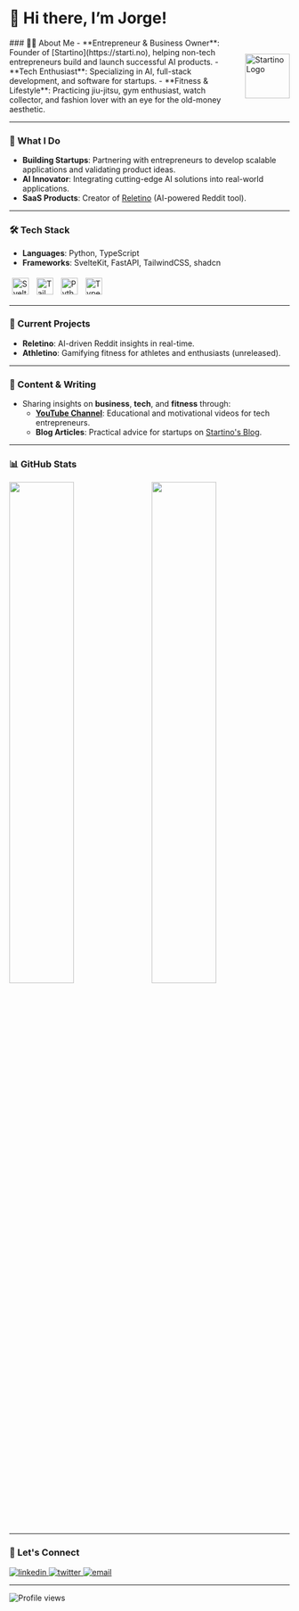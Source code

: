 # 👋 Hi there, I’m Jorge!

<div align="left">
  <div style="display: flex; align-items: center;">
    <div>
      ### 🧑‍💻 About Me  
      - **Entrepreneur & Business Owner**: Founder of [Startino](https://starti.no), helping non-tech entrepreneurs build and launch successful AI products.  
      - **Tech Enthusiast**: Specializing in AI, full-stack development, and software for startups.  
      - **Fitness & Lifestyle**: Practicing jiu-jitsu, gym enthusiast, watch collector, and fashion lover with an eye for the old-money aesthetic.  
    </div>
    <img src="https://starti.no/favicon.png" alt="Startino Logo" height="80" style="margin-left: 20px;" />
  </div>
</div>

---

### 🔧 What I Do
- **Building Startups**: Partnering with entrepreneurs to develop scalable applications and validating product ideas.  
- **AI Innovator**: Integrating cutting-edge AI solutions into real-world applications.  
- **SaaS Products**: Creator of [Reletino](https://releti.no) (AI-powered Reddit tool).  

---

### 🛠 Tech Stack
- **Languages**: Python, TypeScript
- **Frameworks**: SvelteKit, FastAPI, TailwindCSS, shadcn

<div align="left">
<a href="https://svelte.dev/" target="_blank"><img style="margin: 5px" src="https://upload.wikimedia.org/wikipedia/commons/1/1b/Svelte_Logo.svg" alt="Svelte" height="30" /></a>
<a href="https://tailwindcss.com/" target="_blank"><img style="margin: 5px" src="https://upload.wikimedia.org/wikipedia/commons/d/d5/Tailwind_CSS_Logo.svg" alt="TailwindCSS" height="30" /></a>
<a href="https://www.python.org/" target="_blank"><img style="margin: 5px" src="https://profilinator.rishav.dev/skills-assets/python-original.svg" alt="Python" height="30" /></a>
<a href="https://www.typescriptlang.org/" target="_blank"><img style="margin: 5px" src="https://profilinator.rishav.dev/skills-assets/typescript-original.svg" alt="TypeScript" height="30" /></a>
</div>

---

### 🌟 Current Projects
- **Reletino**: AI-driven Reddit insights in real-time.  
- **Athletino**: Gamifying fitness for athletes and enthusiasts (unreleased).  

---

### 📝 Content & Writing
- Sharing insights on **business**, **tech**, and **fitness** through:  
  - **[YouTube Channel](#)**: Educational and motivational videos for tech entrepreneurs.  
  - **Blog Articles**: Practical advice for startups on [Startino's Blog](https://starti.no/blog).  

---

### 📊 GitHub Stats
<div align="left">
<img src="https://github-readme-stats.vercel.app/api?username=antopiahk&show_icons=true&count_private=true&hide_border=true" style="width: 48%; margin-right: 2%;" />
<img src="https://github-readme-stats.vercel.app/api/top-langs/?username=antopiahk&hide_border=true&layout=compact" style="width: 48%;" />
</div>

---

### 🚀 Let's Connect
<a href="https://linkedin.com/in/jorge-lewis" target="_blank">
<img src=https://img.shields.io/badge/LinkedIn-%231E77B5.svg?&style=for-the-badge&logo=linkedin&logoColor=white alt=linkedin />
</a>
<a href="https://x.com/horheyjorge_" target="_blank">
<img src=https://img.shields.io/badge/Twitter-%2300acee.svg?&style=for-the-badge&logo=twitter&logoColor=white alt=twitter />
</a>
<a href="mailto:jorge.lewis@starti.no" target="_blank">
<img src=https://img.shields.io/badge/Email-%23D14836.svg?&style=for-the-badge&logo=gmail&logoColor=white alt=email />
</a>

---

![Profile views](https://komarev.com/ghpvc/?username=antopiahk&&style=flat-square)  
